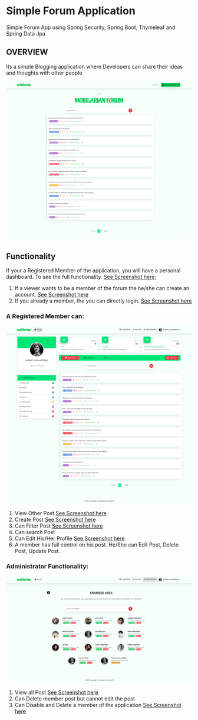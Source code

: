 #  Simple Forum Application 
Simple Forum App using Spring Security, Spring Boot, Thymeleaf and Spring Data Jpa

## OVERVIEW
 Its a simple Blogging application where Developers can share their ideas and thoughts with other people
 
![index page](https://github.com/bertorepo/forum-app/raw/master/screenshots/index.png)

## Functionality
 If your a Registered Member of the application, you will  have a personal dashboard. To see the full functionality. [See Screenshot here;](https://github.com/bertorepo/forum-app/blob/master/screenshots/home_dashboard.png)

 1. If a viewer wants to be a member of the forum the he/she can create an account. [See Screenshot here](https://github.com/bertorepo/forum-app/blob/master/screenshots/register.png)
 2. If you already a member, the you can directly login.  [See Screenshot here](https://github.com/bertorepo/forum-app/blob/master/screenshots/login.png)

 
### A Registered Member can:

![dashboardpage](https://github.com/bertorepo/forum-app/blob/master/screenshots/home_dashboard.png)

 1. View Other Post [See Screenshot here](https://github.com/bertorepo/forum-app/blob/master/screenshots/view_post.png)
 2. Create Post [See Screenshot here](https://github.com/bertorepo/forum-app/blob/master/screenshots/Create-Post.png)
 3. Can Filter Post [See Screenshot here](https://github.com/bertorepo/forum-app/blob/master/screenshots/Filter_Your_Posts.png)
 4. Can search Post
 5. Can Edit His/Her Profile [See Screenshot here](https://github.com/bertorepo/forum-app/blob/master/screenshots/My-Profile.png)
 6. A member has full control on his post. He/She can Edit Post, Delete Post, Update Post.
 
### Administrator Functionality: 

![admin_all_members](https://github.com/bertorepo/forum-app/blob/master/screenshots/Manage-Members.png)

1. View all Post [See Screenshot here](https://github.com/bertorepo/forum-app/blob/master/screenshots/view_post.png)
2. Can Delete member post but cannot edit the post
3. Can Disable and Delete a member of the application [See Screenshot here](https://github.com/bertorepo/forum-app/blob/master/screenshots/Manage-Members.png)


